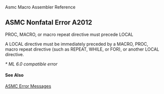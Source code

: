 Asmc Macro Assembler Reference

## ASMC Nonfatal Error A2012

PROC, MACRO, or macro repeat directive must precede LOCAL

A LOCAL directive must be immediately preceded by a MACRO, PROC, macro repeat directive (such as REPEAT, WHILE, or FOR), or another LOCAL directive.

_* ML 6.0 compatible error_

#### See Also

[ASMC Error Messages](readme.md)